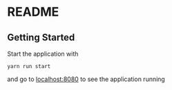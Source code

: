 # README

## Getting Started

Start the application with

```
yarn run start
```

and go to [localhost:8080](http://localhost:8080) to see the application running
